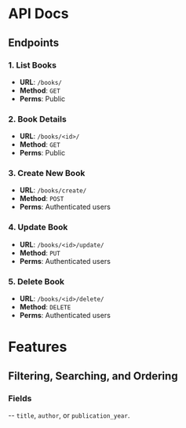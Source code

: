 # API Docs

## Endpoints

### 1. List Books
- **URL**: `/books/`
- **Method**: `GET`
- **Perms**: Public

### 2. Book Details
- **URL**: `/books/<id>/`
- **Method**: `GET`
- **Perms**: Public

### 3. Create New Book
- **URL**: `/books/create/`
- **Method**: `POST`
- **Perms**: Authenticated users

### 4. Update Book
- **URL**: `/books/<id>/update/`
- **Method**: `PUT`
- **Perms**: Authenticated users

### 5. Delete Book
- **URL**: `/books/<id>/delete/`
- **Method**: `DELETE`
- **Perms**: Authenticated users


# Features

## Filtering, Searching, and Ordering

### Fields
-- `title`, `author`, or `publication_year`.

